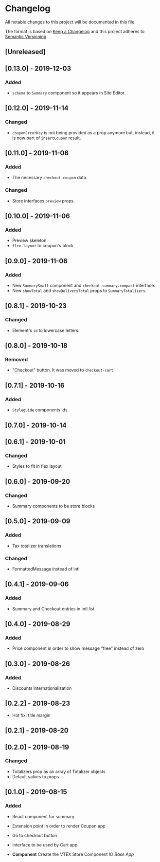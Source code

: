 # Changelog

All notable changes to this project will be documented in this file.

The format is based on [Keep a Changelog](http://keepachangelog.com/en/1.0.0/)
and this project adheres to [Semantic Versioning](http://semver.org/spec/v2.0.0.html).

## [Unreleased]

## [0.13.0] - 2019-12-03

### Added

- `schema` to `Summary` component so it appears in Site Editor.

## [0.12.0] - 2019-11-14

### Changed

- `couponErrorKey` is not being provided as a prop anymore but, instead, it is now part of `insertCoupon` result.

## [0.11.0] - 2019-11-06

### Added

- The necessary `checkout-coupon` data.

### Changed

- Store interfaces `preview` props.

## [0.10.0] - 2019-11-06

### Added

- Preview skeleton.
- `flex-layout` to coupon's block.

## [0.9.0] - 2019-11-06

### Added

- New `SummarySmall` component and `checkout-summary.compact` interface.
- New `showTotal` and `showDeliveryTotal` props to `SummaryTotalizers`.

## [0.8.1] - 2019-10-23

### Changed

- Element's `id` to lowercase letters.

## [0.8.0] - 2019-10-18

### Removed

- "Checkout" button. It was moved to `checkout-cart`.

## [0.7.1] - 2019-10-16

### Added

- `Styleguide` components ids.

## [0.7.0] - 2019-10-14

## [0.6.1] - 2019-10-01

### Changed

- Styles to fit in flex layout

## [0.6.0] - 2019-09-20

### Changed

- Summary components to be store blocks

## [0.5.0] - 2019-09-09

### Added

- Tax totalizer translations

### Changed

- FormattedMessage instead of intl

## [0.4.1] - 2019-09-06

### Added

- Summary and Checkout entries in intl list

## [0.4.0] - 2019-08-29

### Added

- Price component in order to show message "free" instead of zero

## [0.3.0] - 2019-08-26

### Added

- Discounts internationalization

## [0.2.2] - 2019-08-23

- Hot fix: title margin

## [0.2.1] - 2019-08-20

## [0.2.0] - 2019-08-19

### Changed

- Totalizers prop as an array of Totalizer objects
- Default values to props

## [0.1.0] - 2019-08-15

### Added

- React component for summary
- Extension point in order to render Coupon app
- Go to checkout button
- Interface to be used by Cart app

- **Component** Create the VTEX Store Component _IO Base App_
